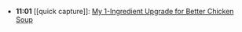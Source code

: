 - **11:01** [[quick capture]]: [My 1-Ingredient Upgrade for Better Chicken Soup](https://www.simplyrecipes.com/one-ingredient-upgrade-for-better-chicken-soup-8764938)
